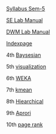 [Syllabus Sem-5](https://0x0.st/o1s9.pdf) 

[SE Lab Manual](https://0x0.st/o9An.pdf)

[DWM Lab Manual](https://0x0.st/oyAN.docx.pdf)

[Indexpage](https://0x0.st/owsM.pdf)





4th [Baysesian](https://0x0.st/o6ay.txt)

5th [visualization](https://0x0.st/o6at.pdf)

6th [WEKA](https://0x0.st/o6aE.pdf)

7th [kmean](https://0x0.st/o6a3.txt)

8th [Hiearchical](https://0x0.st/o6av.pdf)

9th [Aprori](https://0x0.st/o6aw.pdf)

10th [page rank](https://0x0.st/o6ax.txt)
